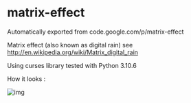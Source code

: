 # matrix-effect
Automatically exported from code.google.com/p/matrix-effect

Matrix effect (also known as digital rain) see http://en.wikipedia.org/wiki/Matrix_digital_rain

Using curses library tested with Python 3.10.6

How it looks : 

![img](https://github.com/peileppe/matrix-effect/blob/master/matrix-effect.png)
